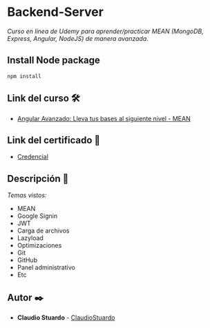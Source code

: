 # Backend-Server

_Curso en línea de Udemy para aprender/practicar MEAN (MongoDB, Express, Angular, NodeJS) de manera avanzada._

## Install Node package

```
npm install
```

## Link del curso 🛠️

* [Angular Avanzado: Lleva tus bases al siguiente nivel - MEAN](https://udemy.com/course/angular-avanzado-fernando-herrera/)

## Link del certificado 📄

* [Credencial](https://ude.my/UC-71G1DJJ8)

## Descripción 🚀

_Temas vistos:_
* MEAN
* Google Signin
* JWT
* Carga de archivos
* Lazyload
* Optimizaciones
* Git
* GitHub
* Panel administrativo
* Etc

## Autor ✒️

* **Claudio Stuardo** - [ClaudioStuardo](https://github.com/ClaudioStuardo)
